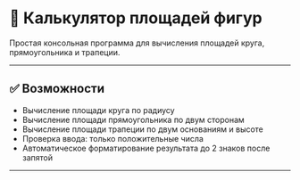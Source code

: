 # 📐 Калькулятор площадей фигур

Простая консольная программа для вычисления площадей круга, прямоугольника и трапеции.

---

## ✅ Возможности

- Вычисление площади круга по радиусу
- Вычисление площади прямоугольника по двум сторонам
- Вычисление площади трапеции по двум основаниям и высоте
- Проверка ввода: только положительные числа
- Автоматическое форматирование результата до 2 знаков после запятой

---
